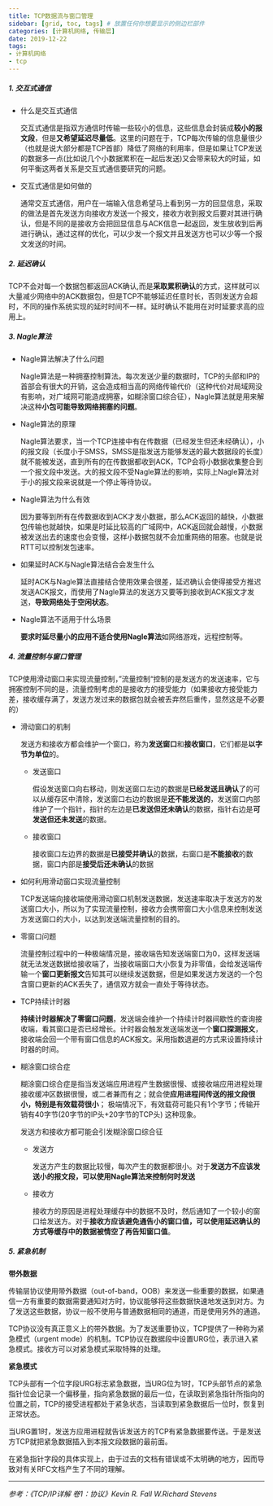 ```yaml
---
title: TCP数据流与窗口管理
sidebar: [grid, toc, tags] # 放置任何你想要显示的侧边栏部件
categories: [计算机网络, 传输层]
date: 2019-12-22
tags:
- 计算机网络
- tcp
---
```


##### 1. 交互式通信

- 什么是交互式通信

  交互式通信是指双方通信时传输一些较小的信息，这些信息会封装成**较小的报文段**，但是**又希望延迟尽量低**。这里的问题在于，TCP每次传输的信息量很少（也就是说大部分都是TCP首部）降低了网络的利用率，但是如果让TCP发送的数据多一点(比如说几个小数据累积在一起后发送)又会带来较大的时延，如何平衡这两者关系是交互式通信要研究的问题。

- 交互式通信是如何做的

  通常交互式通信，用户在一端输入信息希望马上看到另一方的回显信息，采取的做法是首先发送方向接收方发送一个报文，接收方收到报文后要对其进行确认，但是不同的是接收方会把回显信息与ACK信息一起返回，发生放收到后再进行确认，通过这样的优化，可以少发一个报文并且发送方也可以少等一个报文发送的时间。

  

##### 2. 延迟确认

TCP不会对每一个数据包都返回ACK确认,而是**采取累积确认**的方式，这样就可以大量减少网络中的ACK数据包，但是TCP不能够延迟任意时长，否则发送方会超时，不同的操作系统实现的延时时间不一样。延时确认不能用在对时延要求高的应用上。



##### 3. Nagle算法

- Nagle算法解决了什么问题

  Nagle算法是一种拥塞控制算法。每次发送少量的数据时，TCP的头部和IP的首部会有很大的开销，这会造成相当高的网络传输代价（这种代价对局域网没有影响，对广域网可能造成拥塞，如糊涂窗口综合征），Nagle算法就是用来解决这种**小包可能导致网络拥塞的问题**。

- Nagle算法的原理

  Nagle算法要求，当一个TCP连接中有在传数据（已经发生但还未经确认），小的报文段（长度小于SMSS，SMSS是指发送方能够发送的最大数据段的长度）就不能被发送，直到所有的在传数据都收到ACK，TCP会将小数据收集整合到一个报文段中发送。大的报文段不受Nagle算法的影响，实际上Nagle算法对于小的报文段来说就是一个停止等待协议。

- Nagle算法为什么有效

  因为要等到所有在传数据收到ACK才发小数据，那么ACK返回的越快，小数据包传输也就越快，如果是时延比较高的广域网中，ACK返回就会越慢，小数据被发送出去的速度也会变慢，这样小数据包就不会加重网络的阻塞。也就是说RTT可以控制发包速率。

- 如果延时ACK与Nagle算法结合会发生什么

  延时ACK与Nagle算法直接结合使用效果会很差，延迟确认会使得接受方推迟发送ACK报文，而使用了Nagle算法的发送方又要等到接收到ACK报文才发送，**导致网络处于空闲状态**。

- Nagle算法不适用于什么场景

  **要求时延尽量小的应用不适合使用Nagle算法**如网络游戏，远程控制等。



##### 4. 流量控制与窗口管理

TCP使用滑动窗口来实现流量控制，”流量控制“控制的是发送方的发送速率，它与拥塞控制不同的是，流量控制考虑的是接收方的接受能力（如果接收方接受能力差，接收缓存满了，发送方发过来的数据包就会被丢弃然后重传，显然这是不必要的）

- 滑动窗口的机制

  发送方和接收方都会维护一个窗口，称为**发送窗口**和**接收窗口**，它们都是**以字节为单位**的。

  - 发送窗口

    假设发送窗口向右移动，则发送窗口左边的数据是**已经发送且确认**了的可以从缓存区中清除，发送窗口右边的数据是**还不能发送的**，发送窗口内部维护了一个指针，指针的左边是**已发送但还未确认**的数据，指针右边是**可发送但还未发送**的数据。

  - 接收窗口

    接收窗口左边界的数据是**已接受并确认**的数据，右窗口是**不能接收**的数据，窗口内部是**接受后还未确认**的数据

- 如何利用滑动窗口实现流量控制

  TCP发送端向接收端使用滑动窗口机制发送数据，发送速率取决于发送方的发送窗口大小，所以为了实现流量控制，接收方会携带窗口大小信息来控制发送方发送窗口的大小，以达到发送端流量控制的目的。

- 零窗口问题

  流量控制过程中的一种极端情况是，接收端告知发送端窗口为0，这样发送端就无法发送数据给接收端了，当接收端窗口大小恢复为非零值，会给发送端传输一个**窗口更新报文**告知其可以继续发送数据，但是如果发送方发送的一个包含窗口更新的ACK丢失了，通信双方就会一直处于等待状态。

- TCP持续计时器

  **持续计时器解决了零窗口问题**，发送端会维护一个持续计时器间歇性的查询接收端，看其窗口是否已经增长。计时器会触发发送端发送一个**窗口探测报文**，接收端会回一个带有窗口信息的ACK报文。采用指数退避的方式来设置持续计时器的时间。

- 糊涂窗口综合症

  糊涂窗口综合症是指当发送端应用进程产生数据很慢、或接收端应用进程处理接收缓冲区数据很慢，或二者兼而有之；就会使**应用进程间传送的报文段很小，特别是有效载荷很小**； 极端情况下，有效载荷可能只有1个字节；传输开销有40字节(20字节的IP头+20字节的TCP头) 这种现象。

  发送方和接收方都可能会引发糊涂窗口综合征

  - 发送方

    发送方产生的数据比较慢，每次产生的数据都很小。对于**发送方不应该发送小的报文段，可以使用Nagle算法来控制何时发送**

  - 接收方

    接收方的原因是进程处理缓存中的数据不及时，然后通知了一个较小的窗口给发送方。对于**接收方应该避免通告小的窗口值，可以使用延迟确认的方式等缓存中的数据被情空了再告知窗口值**。

##### 5. 紧急机制

**带外数据**

传输层协议使用带外数据（out-of-band，OOB）来发送一些重要的数据，如果通信一方有重要的数据需要通知对方时，协议能够将这些数据快速地发送到对方。为了发送这些数据，协议一般不使用与普通数据相同的通道，而是使用另外的通道。

TCP协议没有真正意义上的带外数据。为了发送重要协议，TCP提供了一种称为紧急模式（urgent mode）的机制。TCP协议在数据段中设置URG位，表示进入紧急模式。接收方可以对紧急模式采取特殊的处理。

**紧急模式**

TCP头部有一个位字段URG标志紧急数据，当URG位为1时，TCP头部节点的紧急指针位会记录一个偏移量，指向紧急数据的最后一位，在读取到紧急指针所指向的位置之前，TCP的接受进程都处于紧急状态，当读取到紧急数据后一位时，恢复到正常状态。

当URG置1时，发送方应用进程就告诉发送方的TCP有紧急数据要传送。于是发送方TCP就把紧急数据插入到本报文段数据的最前面。

在紧急指针字段的具体实现上，由于过去的文档有错误或不太明确的地方，因而导致对有关RFC文档产生了不同的理解。

****

*参考：《TCP/IP详解 卷1：协议》Kevin R. Fall W.Richard Stevens*

